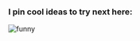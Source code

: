 ### I pin cool ideas to try next here:
![funny](https://github.com/muchcreative/muchcreative/assets/59669876/d97d9e02-a0fb-4a5f-b5bf-cca115ee0919)
